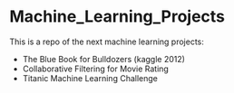 # Machine_Learning_Projects

This is a repo of the next machine learning projects:
   - The Blue Book for Bulldozers (kaggle 2012)
   - Collaborative Filtering for Movie Rating
   - Titanic Machine Learning Challenge